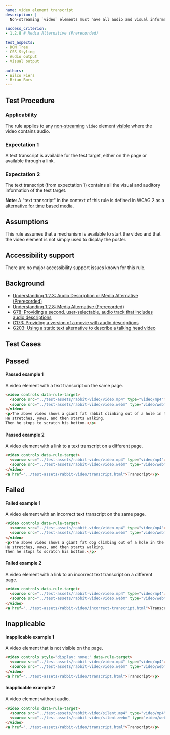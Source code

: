 ```yaml
---
name: video element transcript
description: |
  Non-streaming `video` elements must have all audio and visual information available in a transcript.

success_criterion:
- 1.2.8 # Media Alternative (Prerecorded)

test_aspects:
- DOM Tree
- CSS Styling
- Audio output
- Visual output

authors:
- Wilco Fiers
- Brian Bors
---
```


## Test Procedure

### Applicability

The rule applies to any [non-streaming](#non-streaming) `video` element [visible](#visible) where the video contains audio.

### Expectation 1

A text transcript is available for the test target, either on the page or available through a link.

### Expectation 2

The text transcript (from expectation 1) contains all the visual and auditory information of the test target.

**Note**: A "text transcript" in the context of this rule is defined in WCAG 2 as a [alternative for time based media](https://www.w3.org/TR/WCAG21/#dfn-alternative-for-time-based-media).

## Assumptions

This rule assumes that a mechanism is available to start the video and that the video element is not simply used to display the poster.

## Accessibility support

There are no major accessibility support issues known for this rule.

## Background

- [Understanding 1.2.3: Audio Description or Media Alternative (Prerecorded)](https://www.w3.org/TR/UNDERSTANDING-WCAG20/media-equiv-audio-desc.html)
- [Understanding 1.2.8: Media Alternative (Prerecorded)](https://www.w3.org/TR/UNDERSTANDING-WCAG20/media-equiv-text-doc.html)
- [G78: Providing a second, user-selectable, audio track that includes audio descriptions](https://www.w3.org/TR/2016/NOTE-WCAG20-TECHS-20161007/G78)
- [G173: Providing a version of a movie with audio descriptions](https://www.w3.org/TR/2016/NOTE-WCAG20-TECHS-20161007/G173)
- [G203: Using a static text alternative to describe a talking head video](https://www.w3.org/TR/2016/NOTE-WCAG20-TECHS-20161007/G203)

## Test Cases

## Passed

#### Passed example 1

A video element with a text transcript on the same page.

```html
<video controls data-rule-target>
  <source src="../test-assets/rabbit-video/video.mp4" type="video/mp4"></source>
  <source src="../test-assets/rabbit-video/video.webm" type="video/webm"></source>
</video>
<p>The above video shows a giant fat rabbit climbing out of a hole in the ground. 
He stretches, yaws, and then starts walking. 
Then he stops to scratch his bottom.</p>
```

#### Passed example 2

A video element with a link to a text transcript on a different page.

```html
<video controls data-rule-target>
  <source src="../test-assets/rabbit-video/video.mp4" type="video/mp4"></source>
  <source src="../test-assets/rabbit-video/video.webm" type="video/webm"></source>
</video>
<a href="../test-assets/rabbit-video/transcript.html">Transcript</p>
```

## Failed

#### Failed example 1

A video element with an incorrect text transcript on the same page.

```html
<video controls data-rule-target>
  <source src="../test-assets/rabbit-video/video.mp4" type="video/mp4"></source>
  <source src="../test-assets/rabbit-video/video.webm" type="video/webm"></source>
</video>
<p>The above video shows a giant fat dog climbing out of a hole in the ground. 
He stretches, yaws, and then starts walking. 
Then he stops to scratch his bottom.</p>
```

#### Failed example 2

A video element with a link to an incorrect text transcript on a different page.

```html
<video controls data-rule-target>
  <source src="../test-assets/rabbit-video/video.mp4" type="video/mp4"></source>
  <source src="../test-assets/rabbit-video/video.webm" type="video/webm"></source>
</video>
<a href="../test-assets/rabbit-video/incorrect-transcript.html">Transcript</p>
```

## Inapplicable

#### Inapplicable example 1

A video element that is not visible on the page.

```html
<video controls style="display: none;" data-rule-target>
  <source src="../test-assets/rabbit-video/video.mp4" type="video/mp4"></source>
  <source src="../test-assets/rabbit-video/video.webm" type="video/webm"></source>
</video>
<a href="../test-assets/rabbit-video/transcript.html">Transcript</p>
```

#### Inapplicable example 2

A video element without audio.

```html
<video controls data-rule-target>
  <source src="../test-assets/rabbit-video/silent.mp4" type="video/mp4"></source>
  <source src="../test-assets/rabbit-video/silent.webm" type="video/webm"></source>
</video>
<a href="../test-assets/rabbit-video/transcript.html">Transcript</p>
```
